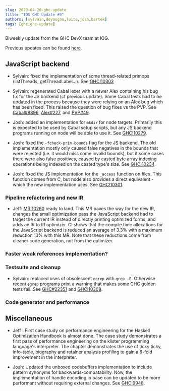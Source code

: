```yaml
---
slug: 2023-04-20-ghc-update
title: "IOG GHC Update #8"
authors: [sylvain,doyougnu,luite,josh,bartek]
tags: [ghc,ghc-update]
---
```


Biweekly update from the GHC DevX team at IOG.

Previous updates can be found [here](https://engineering.iog.io/tags/ghc-update).

## JavaScript backend

- Sylvain: fixed the implementation of some thread-related primops
(listThreads, getThreadLabel...).
See [GHC!10303](https://gitlab.haskell.org/ghc/ghc/-/merge_requests/10303)

- Sylvain: regenerated Cabal lexer with a newer Alex containing his bug fix
for the JS backend (cf previous update). Some Cabal tests had to be updated in the process because
they were relying on an Alex bug which has been fixed. This raised the question of
bug fixes vs the PVP. See [Cabal#8896](https://github.com/haskell/cabal/pull/8896),
[Alex#227](https://github.com/haskell/alex/issues/227),
and [PVP#49](https://github.com/haskell/pvp/issues/49).

- Josh: added an implementation for `mkdir` for node targets. Primarily this is
expected to be used by Cabal setup scripts, but any JS backend programs running on
node will be able to use it. See [GHC!10279](https://gitlab.haskell.org/ghc/ghc/-/merge_requests/10279).

- Josh: fixed the `-fcheck-prim-bounds` flag for the JS backend. The old implementation
mostly only caused false negatives in the bounds that were rejected (i.e. it would miss
some invalid bounds), but it some cases there were also false positives, caused by
casted byte array indexing operations being indexed on the casted type's size.
See [GHC!10234](https://gitlab.haskell.org/ghc/ghc/-/merge_requests/10234).

- Josh: fixed the JS implementation for the `_access` function on files. This
function comes from C, but node also provides a direct equivalent - which the new
implementation uses. See [GHC!10301](https://gitlab.haskell.org/ghc/ghc/-/merge_requests/10301).

### Pipeline refactoring and new IR

- Jeff: [MR!10260](https://gitlab.haskell.org/ghc/ghc/-/merge_requests/10260)
ready to land. This MR paves the way for the new IR, changes the small
optimization pass the JavaScript backend had to target the current IR instead of
directly printing optimized forms, and adds an IR to IR optimizer. CI shows that
the compile time allocations for the JavaScript backend is reduced an average of
3.3% with a maximum reduction 13% with this MR. Note that these reductions
come from cleaner code generation, not from the optimizer.

### Faster weak references implementation?

### Testsuite and cleanup

- Sylvain: replaced uses of obsolescent `egrep` with `grep -E`. Otherwise
recent `egrep` programs print a warning that makes some GHC golden tests fail.
See [GHC#22351](https://gitlab.haskell.org/ghc/ghc/-/issues/22351)
and [GHC!10308](https://gitlab.haskell.org/ghc/ghc/-/merge_requests/10308).

### Code generator and performance

## Miscellaneous

- Jeff : First case study on performance engineering for the Haskell
Optimization Handbook is almost done. The case study demonstrates a first pass
of performance engineering on the klister programming language's interpreter.
The chapter demonstrates the use of ticky ticky, info-table, biography and
retainer analysis profiling to gain a 6-fold improvement in the interpreter.

- Josh: Updated the unboxed codebuffers implementation to include pattern
synonyms for backwards-compatability. Now, the implementation of handle encoding
in base can be updated to be more performant without requiring external changes.
See [GHC!9948](https://gitlab.haskell.org/ghc/ghc/-/merge_requests/9948).
